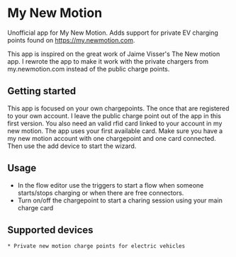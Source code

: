 # My New Motion
Unofficial app for My New Motion. Adds support for private EV charging points found on https://my.newmotion.com.

This app is inspired on the great work of Jaime Visser's The New motion app.
I rewrote the app to make it work with the private chargers from my.newmotion.com instead of the public charge points.

## Getting started
This app is focused on your own chargepoints. The once that are registered to your own account. I leave the public charge point out of the app in this first version. You also need an valid rfid card linked to your account in my new motion. The app uses your first available card.
Make sure you have a my new motion account with one chargepoint and one card connected. Then use the add device to start the wizard.

## Usage
* In the flow editor use the triggers to start a flow when someone starts/stops charging or when there are free connectors.
* Turn on/off the chargepoint to start a charing session using your main charge card

## Supported devices
    * Private new motion charge points for electric vehicles

